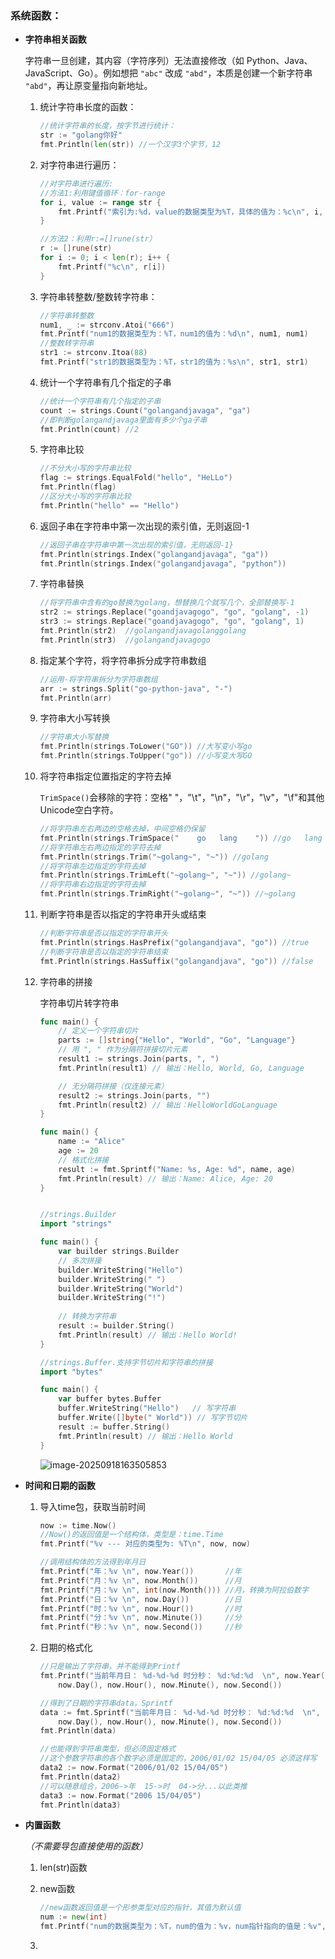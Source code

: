 ### 系统函数：

- **字符串相关函数**
  
  字符串一旦创建，其内容（字符序列）无法直接修改（如 Python、Java、JavaScript、Go）。例如想把 `"abc"` 改成 `"abd"`，本质是创建一个新字符串 `"abd"`，再让原变量指向新地址。
  
  1. 统计字符串长度的函数：
  
     ```go
     //统计字符串的长度，按字节进行统计：
     str := "golang你好"
     fmt.Println(len(str)) //一个汉字3个字节，12
     ```
  
  2. 对字符串进行遍历：
  
     ```go
     //对字符串进行遍历:
     //方法1:利用键值循环：for-range
     for i, value := range str {
         fmt.Printf("索引为:%d，value的数据类型为%T，具体的值为：%c\n", i, value, value)
     }
     
     //方法2：利用r:=[]rune(str）
     r := []rune(str)
     for i := 0; i < len(r); i++ {
         fmt.Printf("%c\n", r[i])
     }
     ```
  
  3. 字符串转整数/整数转字符串：
  
     ```go
     //字符串转整数
     num1, _ := strconv.Atoi("666")
     fmt.Printf("num1的数据类型为：%T，num1的值为：%d\n", num1, num1)
     //整数转字符串
     str1 := strconv.Itoa(88)
     fmt.Printf("str1的数据类型为：%T，str1的值为：%s\n", str1, str1)
     ```
  
  4. 统计一个字符串有几个指定的子串
  
     ```go
     //统计一个字符串有几个指定的子串
     count := strings.Count("golangandjavaga", "ga")
     //即判断golangandjavaga里面有多少个ga子串
     fmt.Println(count) //2
     ```
  
  5. 字符串比较
  
     ```go
     //不分大小写的字符串比较
     flag := strings.EqualFold("hello", "HeLLo")
     fmt.Println(flag)
     //区分大小写的字符串比较
     fmt.Println("hello" == "Hello")
     ```
  
  6. 返回子串在字符串中第一次出现的索引值，无则返回-1
  
     ```go
     //返回子串在字符串中第一次出现的索引值，无则返回-1}
     fmt.Println(strings.Index("golangandjavaga", "ga"))
     fmt.Println(strings.Index("golangandjavaga", "python"))
     ```
  
  7. 字符串替换
  
     ```go
     //将字符串中含有的go替换为golang，想替换几个就写几个，全部替换写-1
     str2 := strings.Replace("goandjavagogo", "go", "golang", -1)
     str3 := strings.Replace("goandjavagogo", "go", "golang", 1)
     fmt.Println(str2)	//golangandjavagolanggolang
     fmt.Println(str3)	//golangandjavagogo
     ```
  
  8. 指定某个字符，将字符串拆分成字符串数组
  
     ```go
     //运用-将字符串拆分为字符串数组
     arr := strings.Split("go-python-java", "-")
     fmt.Println(arr)
     ```
  
  9. 字符串大小写转换
  
     ```go
     //字符串大小写替换
     fmt.Println(strings.ToLower("GO")) //大写变小写go
     fmt.Println(strings.ToUpper("go")) //小写变大写GO
     ```
  
  10. 将字符串指定位置指定的字符去掉
  
      `TrimSpace()`会移除的字符：空格" "，"\t"，"\n"，"\r"，"\v"，"\f"和其他Unicode空白字符。
  
      ```go
      //将字符串左右两边的空格去掉，中间空格仍保留
      fmt.Println(strings.TrimSpace("    go   lang    ")) //go   lang
      //将字符串左右两边指定的字符去掉
      fmt.Println(strings.Trim("~golang~", "~")) //golang
      //将字符串左边指定的字符去掉
      fmt.Println(strings.TrimLeft("~golang~", "~")) //golang~
      //将字符串右边指定的字符去掉
      fmt.Println(strings.TrimRight("~golang~", "~")) //~golang
      ```
  
  11. 判断字符串是否以指定的字符串开头或结束
  
      ```go
      //判断字符串是否以指定的字符串开头
      fmt.Println(strings.HasPrefix("golangandjava", "go")) //true
      //判断字符串是否以指定的字符串结束
      fmt.Println(strings.HasSuffix("golangandjava", "go")) //false
      ```
  
  12. 字符串的拼接
  
      字符串切片转字符串
  
      ```go
      func main() {
          // 定义一个字符串切片
          parts := []string{"Hello", "World", "Go", "Language"}
          // 用 ", " 作为分隔符拼接切片元素
          result1 := strings.Join(parts, ", ")
          fmt.Println(result1) // 输出：Hello, World, Go, Language
      
          // 无分隔符拼接（仅连接元素）
          result2 := strings.Join(parts, "")
          fmt.Println(result2) // 输出：HelloWorldGoLanguage
      }
      ```
  
      ```go
      func main() {
          name := "Alice"
          age := 20
          // 格式化拼接
          result := fmt.Sprintf("Name: %s, Age: %d", name, age)
          fmt.Println(result) // 输出：Name: Alice, Age: 20
      }
      
      
      //strings.Builder
      import "strings"
      
      func main() {
          var builder strings.Builder
          // 多次拼接
          builder.WriteString("Hello")
          builder.WriteString(" ")
          builder.WriteString("World")
          builder.WriteString("!")
          
          // 转换为字符串
          result := builder.String()
          fmt.Println(result) // 输出：Hello World!
      }
      
      //strings.Buffer.支持字节切片和字符串的拼接
      import "bytes"
      
      func main() {
          var buffer bytes.Buffer
          buffer.WriteString("Hello")   // 写字符串
          buffer.Write([]byte(" World")) // 写字节切片
          result := buffer.String()
          fmt.Println(result) // 输出：Hello World
      }
      ```
  
      ![image-20250918163505853](C:\Users\16053\AppData\Roaming\Typora\typora-user-images\image-20250918163505853.png)
  
- **时间和日期的函数**

  1. 导入time包，获取当前时间

     ```go
     now := time.Now()
     //Now()的返回值是一个结构体，类型是：time.Time
     fmt.Printf("%v --- 对应的类型为: %T\n", now, now)
     
     //调用结构体的方法得到年月日
     fmt.Printf("年：%v \n", now.Year())       //年
     fmt.Printf("月：%v \n", now.Month())      //月
     fmt.Printf("月：%v \n", int(now.Month())) //月，转换为阿拉伯数字
     fmt.Printf("日：%v \n", now.Day())        //日
     fmt.Printf("时：%v \n", now.Hour())       //时
     fmt.Printf("分：%v \n", now.Minute())     //分
     fmt.Printf("秒：%v \n", now.Second())     //秒
     ```

  2. 日期的格式化

     ```go
     //只是输出了字符串，并不能得到Printf
     fmt.Printf("当前年月日： %d-%d-%d 时分秒： %d:%d:%d  \n", now.Year(), now.Month(),
         now.Day(), now.Hour(), now.Minute(), now.Second())
     
     //得到了日期的字符串data，Sprintf
     data := fmt.Sprintf("当前年月日： %d-%d-%d 时分秒： %d:%d:%d  \n", now.Year(), now.Month(),
         now.Day(), now.Hour(), now.Minute(), now.Second())
     fmt.Println(data)
     
     //也能得到字符串类型，但必须固定格式
     //这个参数字符串的各个数字必须是固定的，2006/01/02 15/04/05 必须这样写
     data2 := now.Format("2006/01/02 15/04/05")
     fmt.Println(data2)
     //可以随意组合，2006->年  15->时  04->分...以此类推
     data3 := now.Format("2006 15/04/05")
     fmt.Println(data3)
     ```

- **内置函数**

  *（不需要导包直接使用的函数）*

  1. len(str)函数

  2. new函数

     ```go
     //new函数返回值是一个形参类型对应的指针，其值为默认值
     num := new(int)
     fmt.Printf("num的数据类型为：%T，num的值为：%v，num指针指向的值是：%v", num, *num, &num)
     ```

  3. 

